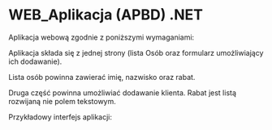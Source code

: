 # WEB_Aplikacja (APBD) .NET

Aplikacja webową zgodnie z poniższymi wymaganiami:

Aplikacja składa się z jednej strony (lista Osób  oraz formularz umożliwiający ich dodawanie). 

Lista osób powinna zawierać imię, nazwisko oraz rabat. 

Druga część powinna umożliwiać dodawanie klienta. Rabat jest listą rozwijaną nie polem tekstowym.

Przykładowy interfejs aplikacji:
